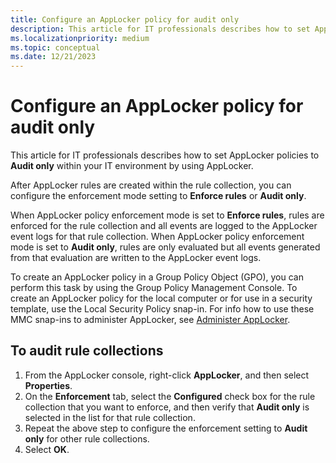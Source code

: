```yaml
---
title: Configure an AppLocker policy for audit only
description: This article for IT professionals describes how to set AppLocker policies to Audit only within your IT environment by using AppLocker.
ms.localizationpriority: medium
ms.topic: conceptual
ms.date: 12/21/2023
---
```


# Configure an AppLocker policy for audit only

This article for IT professionals describes how to set AppLocker policies to **Audit only** within your IT environment by using AppLocker.

After AppLocker rules are created within the rule collection, you can configure the enforcement mode setting to **Enforce rules** or **Audit only**.

When AppLocker policy enforcement mode is set to **Enforce rules**, rules are enforced for the rule collection and all events are logged to the AppLocker event logs for that rule collection. When AppLocker policy enforcement mode is set to **Audit only**, rules are only evaluated but all events generated from that evaluation are written to the AppLocker event logs.

To create an AppLocker policy in a Group Policy Object (GPO), you can perform this task by using the Group Policy Management Console. To create an AppLocker policy for the local computer or for use in a security template, use the Local Security Policy snap-in. For info how to use these MMC snap-ins to administer AppLocker, see [Administer AppLocker](administer-applocker.md#using-the-mmc-snap-ins-to-administer-applocker).

## To audit rule collections

1. From the AppLocker console, right-click **AppLocker**, and then select **Properties**.
2. On the **Enforcement** tab, select the **Configured** check box for the rule collection that you want to enforce, and then verify that **Audit only** is selected in the list for that rule collection.
3. Repeat the above step to configure the enforcement setting to **Audit only** for other rule collections.
4. Select **OK**.

